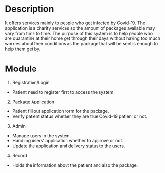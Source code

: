 # Description
It offers services mainly to people who get infected by Covid-19. The application is a charity services so the amount of packages available may vary from time to time. The purpose of this system is to help people who are quarantine at their home get through their days without having too much worries about their conditions as the package that will be sent is enough to help them get by.

# Module
1. Registration/Login
  - Patient need to register first to access the system.

2. Package Application
  - Patient fill out application form for the package.
  - Verify patient status whether they are true Covid-19 patient or not.

3. Admin
  - Manage users in the system.
  - Handling users' application whether to approve or not.
  - Update the application and delivery status to the users.
  
 4. Record
  - Holds the information about the patient and also the package.
